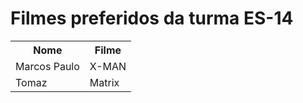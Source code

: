 # Filmes preferidos da turma ES-14

<table>
<tr><th>Nome</th><th>Filme</th></tr>
<tr><td>Marcos Paulo</td><td>X-MAN</td></tr>
<tr><td>Tomaz</td><td>Matrix</td></tr>
</table>
